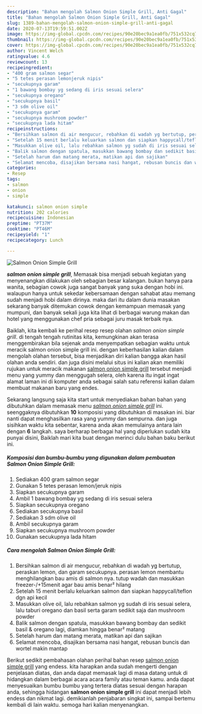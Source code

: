 ```yaml
---
description: "Bahan mengolah Salmon Onion Simple Grill, Anti Gagal"
title: "Bahan mengolah Salmon Onion Simple Grill, Anti Gagal"
slug: 1389-bahan-mengolah-salmon-onion-simple-grill-anti-gagal
date: 2020-07-13T19:59:51.002Z
image: https://img-global.cpcdn.com/recipes/90e20bec9a1ea0fb/751x532cq70/salmon-onion-simple-grill-foto-resep-utama.jpg
thumbnail: https://img-global.cpcdn.com/recipes/90e20bec9a1ea0fb/751x532cq70/salmon-onion-simple-grill-foto-resep-utama.jpg
cover: https://img-global.cpcdn.com/recipes/90e20bec9a1ea0fb/751x532cq70/salmon-onion-simple-grill-foto-resep-utama.jpg
author: Vincent Welch
ratingvalue: 4.6
reviewcount: 13
recipeingredient:
- "400 gram salmon segar"
- "5 tetes perasan lemonjeruk nipis"
- "secukupnya garam"
- "1 bawang bombay yg sedang di iris sesuai selera"
- "secukupnya oregano"
- "secukupnya basil"
- "3 sdm olive oil"
- "secukupnya garam"
- "secukupnya mushroom powder"
- "secukupnya lada hitam"
recipeinstructions:
- "Bersihkan salmon di air mengucur, rebahkan di wadah yg bertutup, peraskan lemon, dan garam secukupnya. perasan lemon membantu menghilangkan bau amis di salmon nya. tutup wadah dan masukkan freezer-/+15menit agar bau amis benar² hilang"
- "Setelah 15 menit berlalu keluarkan salmon dan siapkan happycall/teflon dgn api kecil"
- "Masukkan olive oil, lalu rebahkan salmon yg sudah di iris sesuai selera, lalu taburi oregano dan basil serta garam sedikit saja dan mushroom powder"
- "Balik salmon dengan spatula, masukkan bawang bombay dan sedikit basil &amp; oregano lagi, diamkan hingga benar² matang"
- "Setelah harum dan matang merata, matikan api dan sajikan"
- "Selamat mencoba, disajikan bersama nasi hangat, rebusan buncis dan wortel makin mantap"
categories:
- Resep
tags:
- salmon
- onion
- simple

katakunci: salmon onion simple 
nutrition: 202 calories
recipecuisine: Indonesian
preptime: "PT37M"
cooktime: "PT46M"
recipeyield: "1"
recipecategory: Lunch

---
```



![Salmon Onion Simple Grill](https://img-global.cpcdn.com/recipes/90e20bec9a1ea0fb/751x532cq70/salmon-onion-simple-grill-foto-resep-utama.jpg)

<b><i>salmon onion simple grill</i></b>, Memasak bisa menjadi sebuah kegiatan yang menyenangkan dilakukan oleh sebagian besar kalangan. bukan hanya para wanita, sebagian cowok juga sangat banyak yang suka dengan hobi ini. walaupun hanya untuk sekedar kebersamaan dengan sahabat atau memang sudah menjadi hobi dalam dirinya. maka dari itu dalam dunia masakan sekarang banyak ditemukan cowok dengan kemampuan memasak yang mumpuni, dan banyak sekali juga kita lihat di berbagai warung makan dan hotel yang menggunakan chef pria sebagai juru masak terbaik nya.



Baiklah, kita kembali ke perihal resep resep olahan <i>salmon onion simple grill</i>. di tengah tengah rutinitas kita, kemungkinan akan terasa menggembirakan bila sejenak anda menyempatkan sebagian waktu untuk meracik salmon onion simple grill ini. dengan keberhasilan kalian dalam mengolah olahan tersebut, bisa menjadikan diri kalian bangga akan hasil olahan anda sendiri. dan juga disini melalui situs ini kalian akan memiliki rujukan untuk meracik makanan <u>salmon onion simple grill</u> tersebut menjadi menu yang yummy dan menggugah selera, oleh karena itu ingat ingat alamat laman ini di komputer anda sebagai salah satu referensi kalian dalam membuat makanan baru yang endes.


Sekarang langsung saja kita start untuk menyediakan bahan bahan yang dibutuhkan dalam memasak menu <u><i>salmon onion simple grill</i></u> ini. seenggaknya dibutuhkan <b>10</b> komposisi yang dibutuhkan di masakan ini. biar nanti dapat menghasilkan rasa yang yummy dan sempurna. dan juga sisihkan waktu kita sebentar, karena anda akan memulainya antara lain dengan <b>6</b> langkah. saya berharap berbagai hal yang diperlukan sudah kita punyai disini, Baiklah mari kita buat dengan merinci dulu bahan baku berikut ini.

<!--inarticleads1-->

##### Komposisi dan bumbu-bumbu yang digunakan dalam pembuatan Salmon Onion Simple Grill:

1. Sediakan 400 gram salmon segar
1. Gunakan 5 tetes perasan lemon/jeruk nipis
1. Siapkan secukupnya garam
1. Ambil 1 bawang bombay yg sedang di iris sesuai selera
1. Siapkan secukupnya oregano
1. Sediakan secukupnya basil
1. Sediakan 3 sdm olive oil
1. Ambil secukupnya garam
1. Siapkan secukupnya mushroom powder
1. Gunakan secukupnya lada hitam




<!--inarticleads2-->

##### Cara mengolah Salmon Onion Simple Grill:

1. Bersihkan salmon di air mengucur, rebahkan di wadah yg bertutup, peraskan lemon, dan garam secukupnya. perasan lemon membantu menghilangkan bau amis di salmon nya. tutup wadah dan masukkan freezer-/+15menit agar bau amis benar² hilang
1. Setelah 15 menit berlalu keluarkan salmon dan siapkan happycall/teflon dgn api kecil
1. Masukkan olive oil, lalu rebahkan salmon yg sudah di iris sesuai selera, lalu taburi oregano dan basil serta garam sedikit saja dan mushroom powder
1. Balik salmon dengan spatula, masukkan bawang bombay dan sedikit basil &amp; oregano lagi, diamkan hingga benar² matang
1. Setelah harum dan matang merata, matikan api dan sajikan
1. Selamat mencoba, disajikan bersama nasi hangat, rebusan buncis dan wortel makin mantap




Berikut sedikit pembahasan olahan perihal bahan resep <u>salmon onion simple grill</u> yang endess. kita harapkan anda sudah mengerti dengan penjelasan diatas, dan anda dapat memasak lagi di masa datang untuk di hidangkan dalam berbagai acara acara family atau teman kamu. anda dapat menyesuaikan bumbu bumbu yang tertera diatas sesuai dengan harapan anda, sehingga hidangan <b>salmon onion simple grill</b> ini dapat menjadi lebih endess dan nikmat lagi. demikianlah penjabaran singkat ini, sampai bertemu kembali di lain waktu. semoga hari kalian menyenangkan.
